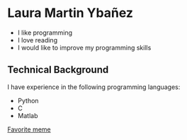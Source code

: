# Laura Martin Ybañez
* I like programming
* I love reading
* I would like to improve my programming skills

## Technical Background

I have experience in the following programming languages:
- Python
- C
- Matlab

[Favorite meme](https://cdn.jokerry.com/2019/06/Best-Memes-1.jpeg)
